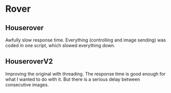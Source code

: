 # Rover
## Houserover
Awfully slow response time. Everything (controlling and image sending) was coded in one script, which slowed everything down.
## HouseroverV2
Improving the original with threading. The response time is good enough for what I wanted to do with it. But there is a serious delay between consecutive images.
